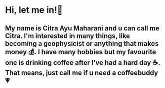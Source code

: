 # Hi, let me in!👋

##  My name is Citra Ayu Maharani and u can call me Citra. I'm interested in many things, like becoming a geophysicist or anything that makes money 💰. I have many hobbies but my favourite one is drinking coffee after I've had a hard day ☕. That means, just call me if u need a coffeebuddy 💗